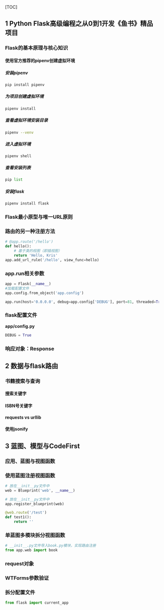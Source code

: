 [TOC]

## 1  Python Flask高级编程之从0到1开发《鱼书》精品项目

### Flask的基本原理与核心知识

#### 使用官方推荐的pipenv创建虚拟环境

##### 安装pipenv

```bash
pip install pipenv
```

##### 为项目创建虚拟环境

```bash
pipenv install
```

##### 查看虚拟环境安装目录

```bash
pipenv --venv
```

##### 进入虚拟环境

```pip
pipenv shell
```

##### 查看安装列表

```python
pip list
```

##### 安装flask

```bash
pipenv install flask
```

### Flask最小原型与唯一URL原则

### 路由的另一种注册方法

```python
# @app.route('/hello')
def hello():
    # 基于类的视图（即插视图）
    return 'Hello, Kris'
app.add_url_rule('/hello', view_func=hello)
```

### app.run相关参数

```python
app = Flask(__name__)
#加载配置文件
app.config.from_object('app.config')

app.run(host='0.0.0.0', debug=app.config['DEBUG'], port=81, threaded=True)
```

### flask配置文件

**app/config.py**

```python
DEBUG = True
```

### 响应对象：Response

## 2  数据与flask路由

### 书籍搜索与查询

#### 搜索关键字

#### ISBN号关键字

#### requests vs urllib

#### 使用jsonify

## 3  蓝图、模型与CodeFirst

### 应用、蓝图与视图函数

### 使用蓝图注册视图函数

```python
# 放在__init__py文件中
web = Blueprint('web', __name__)

# 放在__init__py文件中
app.register_blueprint(web)

@web.route('/test')
def test1():
    return ''
```

### 单蓝图多模块拆分视图函数

```python
# __init__.py文件导入book.py模块，实现路由注册
from app.web import book
```

### request对象

### WTForms参数验证

### 拆分配置文件

```python
from flask import current_app
```


